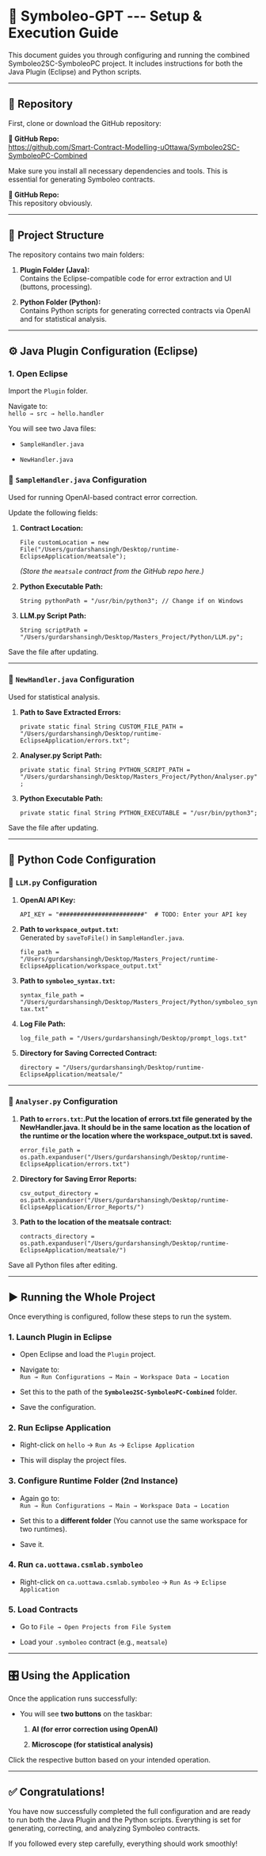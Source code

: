 🔧 Symboleo-GPT --- Setup & Execution Guide
============================================================

This document guides you through configuring and running the combined Symboleo2SC-SymboleoPC project. It includes instructions for both the Java Plugin (Eclipse) and Python scripts.

* * * * *

📁 Repository
-------------

First, clone or download the GitHub repository:

**🔗 GitHub Repo:**\
<https://github.com/Smart-Contract-Modelling-uOttawa/Symboleo2SC-SymboleoPC-Combined>

Make sure you install all necessary dependencies and tools. This is essential for generating Symboleo contracts.

**🔗 GitHub Repo:**\
This repository obviously. 
* * * * *

📂 Project Structure
--------------------

The repository contains two main folders:

1.  **Plugin Folder (Java):**\
    Contains the Eclipse-compatible code for error extraction and UI (buttons, processing).

2.  **Python Folder (Python):**\
    Contains Python scripts for generating corrected contracts via OpenAI and for statistical analysis.

* * * * *

⚙️ Java Plugin Configuration (Eclipse)
--------------------------------------

### 1\. Open Eclipse

Import the `Plugin` folder.

Navigate to:\
`hello → src → hello.handler`

You will see two Java files:

-   `SampleHandler.java`

-   `NewHandler.java`

### 🔧 `SampleHandler.java` Configuration

Used for running OpenAI-based contract error correction.

Update the following fields:

1.  **Contract Location:**




    `File customLocation = new File("/Users/gurdarshansingh/Desktop/runtime-EclipseApplication/meatsale");`

    *(Store the `meatsale` contract from the GitHub repo here.)*

2.  **Python Executable Path:**





    `String pythonPath = "/usr/bin/python3"; // Change if on Windows`

3.  **LLM.py Script Path:**





    `String scriptPath = "/Users/gurdarshansingh/Desktop/Masters_Project/Python/LLM.py";`

Save the file after updating.

* * * * *

### 🔧 `NewHandler.java` Configuration

Used for statistical analysis.

1.  **Path to Save Extracted Errors:**




    `private static final String CUSTOM_FILE_PATH = "/Users/gurdarshansingh/Desktop/runtime-EclipseApplication/errors.txt";`

2.  **Analyser.py Script Path:**




    `private static final String PYTHON_SCRIPT_PATH = "/Users/gurdarshansingh/Desktop/Masters_Project/Python/Analyser.py";`

3.  **Python Executable Path:**





    `private static final String PYTHON_EXECUTABLE = "/usr/bin/python3";`

Save the file after updating.

* * * * *

🐍 Python Code Configuration
----------------------------

### 🔧 `LLM.py` Configuration

1.  **OpenAI API Key:**





    `API_KEY = "########################"  # TODO: Enter your API key`

2.  **Path to `workspace_output.txt`:**\
    Generated by `saveToFile()` in `SampleHandler.java`.





    `file_path = "/Users/gurdarshansingh/Desktop/Masters_Project/runtime-EclipseApplication/workspace_output.txt"`

3.  **Path to `symboleo_syntax.txt`:**





    `syntax_file_path = "/Users/gurdarshansingh/Desktop/Masters_Project/Python/symboleo_syntax.txt"`

4.  **Log File Path:**




    `log_file_path = "/Users/gurdarshansingh/Desktop/prompt_logs.txt"`

5.  **Directory for Saving Corrected Contract:**





    `directory = "/Users/gurdarshansingh/Desktop/runtime-EclipseApplication/meatsale/"`

* * * * *

### 🔧 `Analyser.py` Configuration

1.  **Path to `errors.txt`:.Put the location of errors.txt file generated by the NewHandler.java. It should be in the same location as the location of the runtime or the location where the workspace_output.txt is saved.**




    `error_file_path = os.path.expanduser("/Users/gurdarshansingh/Desktop/runtime-EclipseApplication/errors.txt")`

2.  **Directory for Saving Error Reports:**





    `csv_output_directory = os.path.expanduser("/Users/gurdarshansingh/Desktop/runtime-EclipseApplication/Error_Reports/")`

3.  **Path to the location of the meatsale contract:**



    `contracts_directory = os.path.expanduser("/Users/gurdarshansingh/Desktop/runtime-EclipseApplication/meatsale/")`


Save all Python files after editing.

* * * * *

▶️ Running the Whole Project
----------------------------

Once everything is configured, follow these steps to run the system.

### 1\. Launch Plugin in Eclipse

-   Open Eclipse and load the `Plugin` project.

-   Navigate to:\
    `Run → Run Configurations → Main → Workspace Data → Location`

-   Set this to the path of the **`Symboleo2SC-SymboleoPC-Combined`** folder.

-   Save the configuration.

### 2\. Run Eclipse Application

-   Right-click on `hello` → `Run As` → `Eclipse Application`

-   This will display the project files.

### 3\. Configure Runtime Folder (2nd Instance)

-   Again go to:\
    `Run → Run Configurations → Main → Workspace Data → Location`

-   Set this to a **different folder** (You cannot use the same workspace for two runtimes).

-   Save it.

### 4\. Run `ca.uottawa.csmlab.symboleo`

-   Right-click on `ca.uottawa.csmlab.symboleo` → `Run As` → `Eclipse Application`

### 5\. Load Contracts

-   Go to `File → Open Projects from File System`

-   Load your `.symboleo` contract (e.g., `meatsale`)

* * * * *

🎛️ Using the Application
-------------------------

Once the application runs successfully:

-   You will see **two buttons** on the taskbar:

    1.  **AI (for error correction using OpenAI)**

    2.  **Microscope (for statistical analysis)**

Click the respective button based on your intended operation.

* * * * *

✅ Congratulations!
------------------

You have now successfully completed the full configuration and are ready to run both the Java Plugin and the Python scripts. Everything is set for generating, correcting, and analyzing Symboleo contracts.

If you followed every step carefully, everything should work smoothly!
